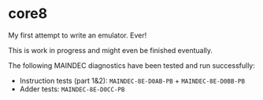 # core8

My first attempt to write an emulator. Ever! 

This is work in progress and might even be finished eventually.

The following MAINDEC diagnostics have been tested and run successfully:
 * Instruction tests (part 1&2): `MAINDEC-8E-D0AB-PB` + `MAINDEC-8E-D0BB-PB`
 * Adder tests: `MAINDEC-8E-D0CC-PB`
